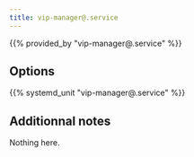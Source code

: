 ```yaml
---
title: vip-manager@.service
---
```


{{% provided_by "vip-manager@.service" %}}

## Options

{{% systemd_unit "vip-manager@.service" %}}

## Additionnal notes

Nothing here.